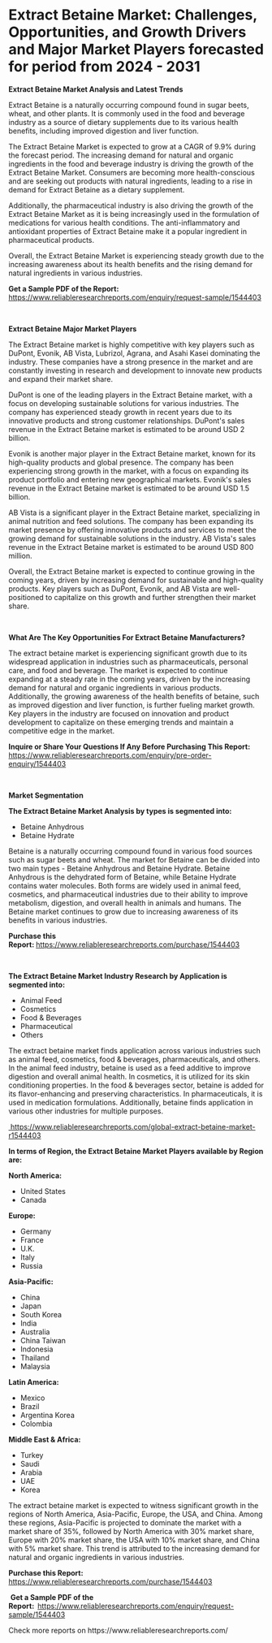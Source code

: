 <p><h1>Extract Betaine Market: Challenges, Opportunities, and Growth Drivers and Major Market Players forecasted for period from 2024 - 2031</h1></p><p><strong>Extract Betaine Market Analysis and Latest Trends</strong></p>
<p><p>Extract Betaine is a naturally occurring compound found in sugar beets, wheat, and other plants. It is commonly used in the food and beverage industry as a source of dietary supplements due to its various health benefits, including improved digestion and liver function.</p><p>The Extract Betaine Market is expected to grow at a CAGR of 9.9% during the forecast period. The increasing demand for natural and organic ingredients in the food and beverage industry is driving the growth of the Extract Betaine Market. Consumers are becoming more health-conscious and are seeking out products with natural ingredients, leading to a rise in demand for Extract Betaine as a dietary supplement.</p><p>Additionally, the pharmaceutical industry is also driving the growth of the Extract Betaine Market as it is being increasingly used in the formulation of medications for various health conditions. The anti-inflammatory and antioxidant properties of Extract Betaine make it a popular ingredient in pharmaceutical products.</p><p>Overall, the Extract Betaine Market is experiencing steady growth due to the increasing awareness about its health benefits and the rising demand for natural ingredients in various industries.</p></p>
<p><strong>Get a Sample PDF of the Report:&nbsp;</strong> <a href="https://www.reliableresearchreports.com/enquiry/request-sample/1544403">https://www.reliableresearchreports.com/enquiry/request-sample/1544403</a></p>
<p>&nbsp;</p>
<p><strong>Extract Betaine Major Market Players</strong></p>
<p><p>The Extract Betaine market is highly competitive with key players such as DuPont, Evonik, AB Vista, Lubrizol, Agrana, and Asahi Kasei dominating the industry. These companies have a strong presence in the market and are constantly investing in research and development to innovate new products and expand their market share.</p><p>DuPont is one of the leading players in the Extract Betaine market, with a focus on developing sustainable solutions for various industries. The company has experienced steady growth in recent years due to its innovative products and strong customer relationships. DuPont's sales revenue in the Extract Betaine market is estimated to be around USD 2 billion.</p><p>Evonik is another major player in the Extract Betaine market, known for its high-quality products and global presence. The company has been experiencing strong growth in the market, with a focus on expanding its product portfolio and entering new geographical markets. Evonik's sales revenue in the Extract Betaine market is estimated to be around USD 1.5 billion.</p><p>AB Vista is a significant player in the Extract Betaine market, specializing in animal nutrition and feed solutions. The company has been expanding its market presence by offering innovative products and services to meet the growing demand for sustainable solutions in the industry. AB Vista's sales revenue in the Extract Betaine market is estimated to be around USD 800 million.</p><p>Overall, the Extract Betaine market is expected to continue growing in the coming years, driven by increasing demand for sustainable and high-quality products. Key players such as DuPont, Evonik, and AB Vista are well-positioned to capitalize on this growth and further strengthen their market share.</p></p>
<p>&nbsp;</p>
<p><strong>What Are The Key Opportunities For Extract Betaine Manufacturers?</strong></p>
<p><p>The extract betaine market is experiencing significant growth due to its widespread application in industries such as pharmaceuticals, personal care, and food and beverage. The market is expected to continue expanding at a steady rate in the coming years, driven by the increasing demand for natural and organic ingredients in various products. Additionally, the growing awareness of the health benefits of betaine, such as improved digestion and liver function, is further fueling market growth. Key players in the industry are focused on innovation and product development to capitalize on these emerging trends and maintain a competitive edge in the market.</p></p>
<p><strong>Inquire or Share Your Questions If Any Before Purchasing This Report:</strong> <a href="https://www.reliableresearchreports.com/enquiry/pre-order-enquiry/1544403">https://www.reliableresearchreports.com/enquiry/pre-order-enquiry/1544403</a></p>
<p>&nbsp;</p>
<p><strong>Market Segmentation</strong></p>
<p><strong>The Extract Betaine Market Analysis by types is segmented into:</strong></p>
<p><ul><li>Betaine Anhydrous</li><li>Betaine Hydrate</li></ul></p>
<p><p>Betaine is a naturally occurring compound found in various food sources such as sugar beets and wheat. The market for Betaine can be divided into two main types - Betaine Anhydrous and Betaine Hydrate. Betaine Anhydrous is the dehydrated form of Betaine, while Betaine Hydrate contains water molecules. Both forms are widely used in animal feed, cosmetics, and pharmaceutical industries due to their ability to improve metabolism, digestion, and overall health in animals and humans. The Betaine market continues to grow due to increasing awareness of its benefits in various industries.</p></p>
<p><strong>Purchase this Report:&nbsp;</strong><a href="https://www.reliableresearchreports.com/purchase/1544403">https://www.reliableresearchreports.com/purchase/1544403</a></p>
<p>&nbsp;</p>
<p><strong>The Extract Betaine Market Industry Research by Application is segmented into:</strong></p>
<p><ul><li>Animal Feed</li><li>Cosmetics</li><li>Food & Beverages</li><li>Pharmaceutical</li><li>Others</li></ul></p>
<p><p>The extract betaine market finds application across various industries such as animal feed, cosmetics, food & beverages, pharmaceuticals, and others. In the animal feed industry, betaine is used as a feed additive to improve digestion and overall animal health. In cosmetics, it is utilized for its skin conditioning properties. In the food & beverages sector, betaine is added for its flavor-enhancing and preserving characteristics. In pharmaceuticals, it is used in medication formulations. Additionally, betaine finds application in various other industries for multiple purposes.</p></p>
<p><a href="https://www.reliableresearchreports.com/global-extract-betaine-market-r1544403">&nbsp;https://www.reliableresearchreports.com/global-extract-betaine-market-r1544403</a></p>
<p><strong>In terms of Region, the Extract Betaine Market Players available by Region are:</strong></p>
<p>
    <p> <strong> North America: </strong>
        <ul>
            <li>United States</li>
            <li>Canada</li>
        </ul>
        </p> 
    <p> <strong> Europe: </strong>
        <ul>
            <li>Germany</li>
            <li>France</li>
            <li>U.K.</li>
            <li>Italy</li>
            <li>Russia</li>
        </ul>
        </p> 
    <p> <strong> Asia-Pacific: </strong>
        <ul>
            <li>China</li>
            <li>Japan</li>
            <li>South Korea</li>
            <li>India</li>
            <li>Australia</li>
            <li>China Taiwan</li>
            <li>Indonesia</li>
            <li>Thailand</li>
            <li>Malaysia</li>
        </ul>
        </p> 
    <p> <strong> Latin America: </strong>
        <ul>
            <li>Mexico</li>
            <li>Brazil</li>
            <li>Argentina Korea</li>
            <li>Colombia</li>
        </ul>
        </p> 
    <p> <strong> Middle East & Africa: </strong>
        <ul>
            <li>Turkey</li>
            <li>Saudi</li>
            <li>Arabia</li>
            <li>UAE</li>
            <li>Korea</li>
        </ul>
    </p>
    </p>
<p><p>The extract betaine market is expected to witness significant growth in the regions of North America, Asia-Pacific, Europe, the USA, and China. Among these regions, Asia-Pacific is projected to dominate the market with a market share of 35%, followed by North America with 30% market share, Europe with 20% market share, the USA with 10% market share, and China with 5% market share. This trend is attributed to the increasing demand for natural and organic ingredients in various industries.</p></p>
<p><strong>Purchase this Report: </strong><a href="https://www.reliableresearchreports.com/purchase/1544403">https://www.reliableresearchreports.com/purchase/1544403</a></p>
<p>&nbsp;<strong>Get a Sample PDF of the Report:&nbsp;&nbsp;</strong><a href="https://www.reliableresearchreports.com/enquiry/request-sample/1544403">https://www.reliableresearchreports.com/enquiry/request-sample/1544403</a></p>
<p><strong></strong></p>
<p>Check more reports on https://www.reliableresearchreports.com/</p>